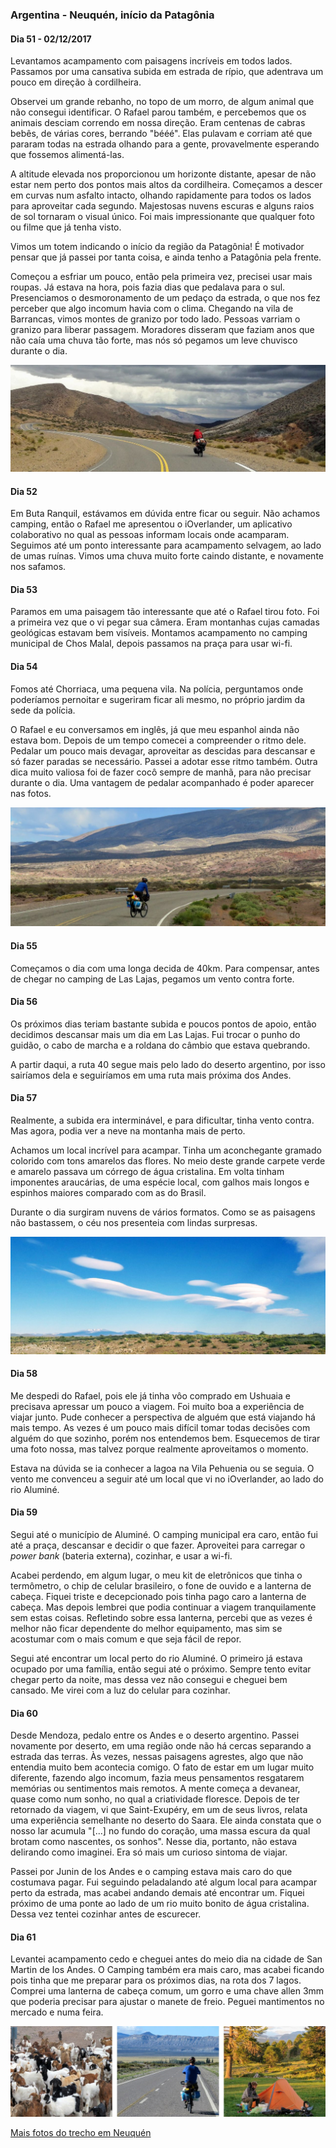 ### Argentina - Neuquén, início da Patagônia

#### Dia 51 - 02/12/2017

Levantamos acampamento com paisagens incríveis em todos lados.
Passamos por uma cansativa subida em estrada de rípio, que adentrava um pouco em direção à cordilheira.

Observei um grande rebanho, no topo de um morro, de algum animal que não consegui identificar.
O Rafael parou também, e percebemos que os animais desciam correndo em nossa direção.
Eram centenas de cabras bebês, de várias cores, berrando "bééé".
Elas pulavam e corriam até que pararam todas na estrada olhando para a gente, provavelmente esperando que fossemos alimentá-las.

A altitude elevada nos proporcionou um horizonte distante, apesar de não estar nem perto dos pontos mais altos da cordilheira.
Começamos a descer em curvas num asfalto intacto, olhando rapidamente para todos os lados para aproveitar cada segundo.
Majestosas nuvens escuras e alguns raios de sol tornaram o visual único.
Foi mais impressionante que qualquer foto ou filme que já tenha visto.

Vimos um totem indicando o início da região da Patagônia!
É motivador pensar que já passei por tanta coisa, e ainda tenho a Patagônia pela frente.

Começou a esfriar um pouco, então pela primeira vez, precisei usar mais roupas. 
Já estava na hora, pois fazia dias que pedalava para o sul.
Presenciamos o desmoronamento de um pedaço da estrada, o que nos fez perceber que algo incomum havia com o clima.
Chegando na vila de Barrancas, vimos montes de granizo por todo lado.
Pessoas varriam o granizo para liberar passagem.
Moradores disseram que faziam anos que não caía uma chuva tão forte, mas nós só pegamos um leve chuvisco durante o dia.

![Rafael na paisagem na estrada em Neuquen](./assets/images/neuquen1.jpg)

#### Dia 52

Em Buta Ranquil, estávamos em dúvida entre ficar ou seguir.
Não achamos camping, então o Rafael me apresentou o iOverlander, um aplicativo colaborativo no qual as pessoas informam locais onde acamparam.
Seguimos até um ponto interessante para acampamento selvagem, ao lado de umas ruínas.
Vimos uma chuva muito forte caindo distante, e novamente nos safamos.

#### Dia 53

Paramos em uma paisagem tão interessante que até o Rafael tirou foto.
Foi a primeira vez que o vi pegar sua câmera.
Eram montanhas cujas camadas geológicas estavam bem visíveis.
Montamos acampamento no camping municipal de Chos Malal, depois passamos na praça para usar wi-fi.

#### Dia 54

Fomos até Chorriaca, uma pequena vila.
Na polícia, perguntamos onde poderíamos pernoitar e sugeriram ficar ali mesmo, no próprio jardim da sede da polícia.

O Rafael e eu conversamos em inglês, já que meu espanhol ainda não estava bom.
Depois de um tempo comecei a compreender o ritmo dele.
Pedalar um pouco mais devagar, aproveitar as descidas para descansar e só fazer paradas se necessário.
Passei a adotar esse ritmo também.
Outra dica muito valiosa foi de fazer cocô sempre de manhã, para não precisar durante o dia.
Uma vantagem de pedalar acompanhado é poder aparecer nas fotos.

![Eu na estrada em neuquén](./assets/images/neuquen2.jpg)

#### Dia 55

Começamos o dia com uma longa decida de 40km.
Para compensar, antes de chegar no camping de Las Lajas, pegamos um vento contra forte.

#### Dia 56

Os próximos dias teriam bastante subida e poucos pontos de apoio, então decidimos descansar mais um dia em Las Lajas.
Fui trocar o punho do guidão, o cabo de marcha e a roldana do câmbio que estava quebrando.

A partir daqui, a ruta 40 segue mais pelo lado do deserto argentino, por isso sairíamos dela e seguiríamos em uma ruta mais próxima dos Andes. 

#### Dia 57

Realmente, a subida era interminável, e para dificultar, tinha vento contra.
Mas agora, podia ver a neve na montanha mais de perto.

Achamos um local incrível para acampar.
Tinha um aconchegante gramado colorido com tons amarelos das flores.
No meio deste grande carpete verde e amarelo passava um córrego de água cristalina.
Em volta tinham imponentes araucárias, de uma espécie local, com galhos mais longos e espinhos maiores comparado com as do Brasil.

Durante o dia surgiram nuvens de vários formatos.
Como se as paisagens não bastassem, o céu nos presenteia com lindas surpresas.

![nuvem diferente](./assets/images/nuvens.jpg)

#### Dia 58

Me despedi do Rafael, pois ele já tinha vôo comprado em Ushuaia e precisava apressar um pouco a viagem.
Foi muito boa a experiência de viajar junto.
Pude conhecer a perspectiva de alguém que está viajando há mais tempo.
As vezes é um pouco mais difícil tomar todas decisões com alguém do que sozinho, porém nos entendemos bem.
Esquecemos de tirar uma foto nossa, mas talvez porque realmente aproveitamos o momento.

Estava na dúvida se ia conhecer a lagoa na Vila Pehuenia ou se seguia.
O vento me convenceu a seguir até um local que vi no iOverlander, ao lado do rio Aluminé.

#### Dia 59

Segui até o município de Aluminé.
O camping municipal era caro, então fui até a praça, descansar e decidir o que fazer.
Aproveitei para carregar o *power bank* (bateria externa), cozinhar, e usar a wi-fi.

Acabei perdendo, em algum lugar, o meu kit de eletrônicos que tinha o termômetro, o chip de celular brasileiro, o fone de ouvido e a lanterna de cabeça.
Fiquei triste e decepcionado pois tinha pago caro a lanterna de cabeça.
Mas depois lembrei que podia continuar a viagem tranquilamente sem estas coisas.
Refletindo sobre essa lanterna, percebi que as vezes é melhor não ficar dependente do melhor equipamento, mas sim se acostumar com o mais comum e que seja fácil de repor.

Segui até encontrar um local perto do rio Aluminé.
O primeiro já estava ocupado por uma família, então segui até o próximo.
Sempre tento evitar chegar perto da noite, mas dessa vez não consegui e cheguei bem cansado.
Me virei com a luz do celular para cozinhar.

#### Dia 60

Desde Mendoza, pedalo entre os Andes e o deserto argentino.
Passei novamente por deserto, em uma região onde não há cercas separando a estrada das terras.
Às vezes, nessas paisagens agrestes, algo que não entendia muito bem acontecia comigo.
O fato de estar em um lugar muito diferente, fazendo algo incomum, fazia meus pensamentos resgatarem memórias ou sentimentos mais remotos.
A mente começa a devanear, quase como num sonho, no qual a criatividade floresce.
Depois de ter retornado da viagem, vi que Saint-Exupéry, em um de seus livros, relata uma experiência semelhante no deserto do Saara.
Ele ainda constata que o nosso lar acumula "[...] no fundo do coração, uma massa escura da qual brotam como nascentes, os sonhos".
Nesse dia, portanto, não estava delirando como imaginei.
Era só mais um curioso sintoma de viajar.

Passei por Junin de los Andes e o camping estava mais caro do que costumava pagar.
Fui seguindo peladalando até algum local para acampar perto da estrada, mas acabei andando demais até encontrar um.
Fiquei próximo de uma ponte ao lado de um rio muito bonito de água cristalina.
Dessa vez tentei cozinhar antes de escurecer.

#### Dia 61

Levantei acampamento cedo e cheguei antes do meio dia na cidade de San Martin de los Andes.
O Camping também era mais caro, mas acabei ficando pois tinha que me preparar para os próximos dias, na rota dos 7 lagos.
Comprei uma lanterna de cabeça comum, um gorro e uma chave allen 3mm que poderia precisar para ajustar o manete de freio.
Peguei mantimentos no mercado e numa feira.

![Três fotos: cabras, eu na paisagem, acampamento](./assets/images/neuquen-geral.jpg)

[Mais fotos do trecho em Neuquén](https://photos.app.goo.gl/s9jRi59zQtJuw4Pk2)